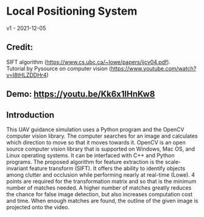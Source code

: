 # Local Positioning System
v1 - 2021-12-05 <br/>
## Credit:
SIFT algorithm (https://www.cs.ubc.ca/~lowe/papers/ijcv04.pdf). <br/>
Tutorial by Pysource on computer vision (https://www.youtube.com/watch?v=I8tHLZDDHr4) <br/>
## Demo: https://youtu.be/Kk6x1lHnKw8
## Introduction
This UAV guidance simulation uses a Python program and the OpenCV computer vision library. The computer searches for an image and calculates which direction to move so that it moves towards it. OpenCV is an open source computer vision library that is supported on Windows, Mac OS, and Linux operating systems. It can be interfaced with C++ and Python programs. The proposed algorithm for feature extraction is the scale-invariant feature transform (SIFT). It offers the ability to identify objects among clutter and occlusion while performing nearly at real-time (Lowe). 4 points are required for the transformation matrix and so that is the minimum number of matches needed. A higher number of matches greatly reduces the chance for false image detection, but also increases computation cost and time. When enough matches are found, the outline of the given image is projected onto the video.
